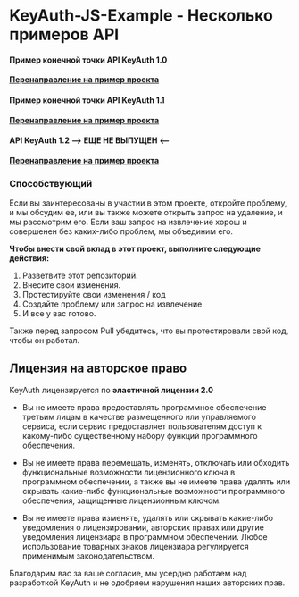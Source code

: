 # KeyAuth-JS-Example - Несколько примеров API

#### **Пример конечной точки API KeyAuth 1.0**
**[Перенаправление на пример проекта](./src/API1.0/)**

#### **Пример конечной точки API KeyAuth 1.1**
**[Перенаправление на пример проекта](./src/API1.1/)**

#### **API KeyAuth 1.2 --> ЕЩЕ НЕ ВЫПУЩЕН <--**
**[Перенаправление на пример проекта](./src/API1.2/)**


### **Способствующий**
Если вы заинтересованы в участии в этом проекте, откройте проблему, и мы обсудим ее, или вы также можете открыть запрос на удаление, и мы рассмотрим его. Если ваш запрос на извлечение хорош и совершенен без каких-либо проблем, мы объединим его.

**Чтобы внести свой вклад в этот проект, выполните следующие действия:**
1. Разветвите этот репозиторий.
2. Внесите свои изменения.
3. Протестируйте свои изменения / код
4. Создайте проблему или запрос на извлечение.
5. И все у вас готово.



Также перед запросом Pull убедитесь, что вы протестировали свой код, чтобы он работал.

## Лицензия на авторское право

KeyAuth лицензируется по **эластичной лицензии 2.0**

* Вы не имеете права предоставлять программное обеспечение третьим лицам в качестве размещенного или управляемого
сервиса, если сервис предоставляет пользователям доступ к какому-либо существенному набору
функций программного обеспечения.

* Вы не имеете права перемещать, изменять, отключать или обходить функциональные возможности лицензионного ключа
в программном обеспечении, а также вы не имеете права удалять или скрывать какие-либо функциональные
возможности программного обеспечения, защищенные лицензионным ключом.

* Вы не имеете права изменять, удалять или скрывать какие-либо уведомления о лицензировании, авторских правах или другие уведомления
лицензиара в программном обеспечении. Любое использование товарных знаков лицензиара регулируется
применимым законодательством.

Благодарим вас за ваше согласие, мы усердно работаем над разработкой KeyAuth и не одобряем нарушения наших авторских прав.
